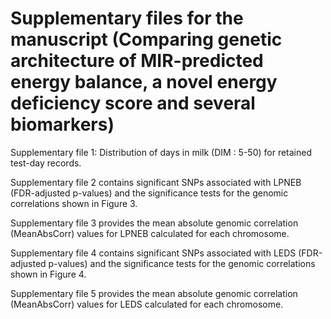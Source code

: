 # Supplementary files for the manuscript (Comparing genetic architecture of MIR-predicted energy balance, a novel energy deficiency score and several biomarkers)

Supplementary file 1: Distribution of days in milk (DIM : 5-50) for retained test-day records.


Supplementary file 2 contains significant SNPs associated with LPNEB (FDR-adjusted p-values) and the significance tests for the genomic correlations shown in Figure 3.


Supplementary file 3 provides the mean absolute genomic correlation (MeanAbsCorr) values for LPNEB calculated for each chromosome.


Supplementary file 4 contains significant SNPs associated with LEDS (FDR-adjusted p-values) and the significance tests for the genomic correlations shown in Figure 4.

Supplementary file 5 provides the mean absolute genomic correlation (MeanAbsCorr) values for LEDS calculated for each chromosome.
